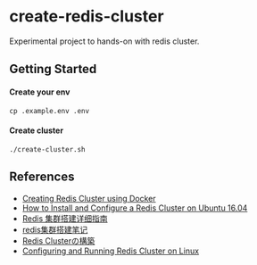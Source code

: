 # create-redis-cluster

Experimental project to hands-on with redis cluster.


## Getting Started

#### Create your env

```
cp .example.env .env
```

#### Create cluster

```
./create-cluster.sh
```


## References

- [Creating Redis Cluster using Docker](https://medium.com/commencis/creating-redis-cluster-using-docker-67f65545796d)
- [How to Install and Configure a Redis Cluster on Ubuntu 16.04](https://linode.com/docs/applications/big-data/how-to-install-and-configure-a-redis-cluster-on-ubuntu-1604/)
- [Redis 集群搭建详细指南](http://baijiahao.baidu.com/s?id=1570378814116719&wfr=spider&for=pc)
- [redis集群搭建笔记](https://blog.csdn.net/qq_16401895/article/details/52193474)
- [Redis Clusterの構築](https://qiita.com/SatoHiroyuki/items/c480c78d986b7321945e)
- [Configuring and Running Redis Cluster on Linux](http://codeflex.co/configuring-redis-cluster-on-linux/)
